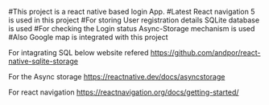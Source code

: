 #This project is a react native based login App. 
#Latest React navigation 5 is used in this project 
#For storing  User registration details SQLite database is used
#For checking the Login status Async-Storage mechanism is used 
#Also Google map is integrated with this project 

For intagrating SQL below website refered 
https://github.com/andpor/react-native-sqlite-storage

For the Async storage 
https://reactnative.dev/docs/asyncstorage

For react navigation
https://reactnavigation.org/docs/getting-started/

